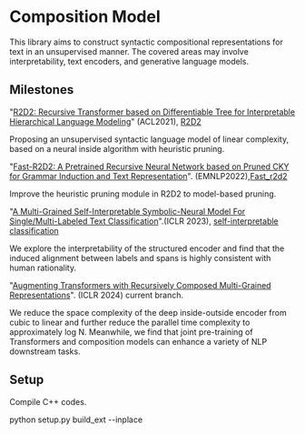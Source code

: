 # Composition Model

This library aims to construct syntactic compositional representations for text in an unsupervised manner. The covered areas may involve interpretability, text encoders, and generative language models.


## Milestones
"[R2D2: Recursive Transformer based on Differentiable Tree for Interpretable Hierarchical Language Modeling](https://aclanthology.org/2021.acl-long.379/)" (ACL2021), [R2D2](https://github.com/alipay/StructuredLM_RTDT/tree/r2d2)

Proposing an unsupervised syntactic language model of linear complexity, based on a neural inside algorithm with heuristic pruning.

"[Fast-R2D2: A Pretrained Recursive Neural Network based on Pruned CKY for Grammar Induction and Text Representation](https://arxiv.org/abs/2203.00281)". (EMNLP2022),[Fast_r2d2](https://github.com/alipay/StructuredLM_RTDT/tree/fast-R2D2)

Improve the heuristic pruning module in R2D2 to model-based pruning.


"[A Multi-Grained Self-Interpretable Symbolic-Neural Model For Single/Multi-Labeled Text Classification](https://openreview.net/forum?id=MLJ5TF5FtXH)".(ICLR 2023), [self-interpretable classification](https://github.com/ant-research/StructuredLM_RTDT/tree/self_interpretable_classification)

We explore the interpretability of the structured encoder and find that the induced alignment between labels and spans is highly consistent with human rationality.

"[Augmenting Transformers with Recursively Composed Multi-Grained Representations](https://openreview.net/forum?id=u859gX7ADC)". (ICLR 2024) current branch.

We reduce the space complexity of the deep inside-outside encoder from cubic to linear and further reduce the parallel time complexity to approximately log N. Meanwhile, we find that joint pre-training of Transformers and composition models can enhance a variety of NLP downstream tasks.

## Setup

Compile C++ codes.

python setup.py build_ext --inplace